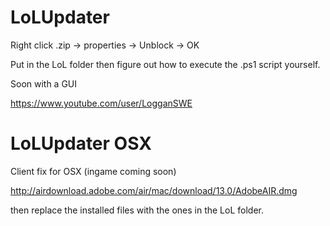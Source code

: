 LoLUpdater
==========

Right click .zip -> properties -> Unblock -> OK

Put in the LoL folder then figure out how to execute the .ps1 script yourself.

Soon with a GUI

https://www.youtube.com/user/LogganSWE

LoLUpdater OSX
==============
Client fix for OSX (ingame coming soon)

http://airdownload.adobe.com/air/mac/download/13.0/AdobeAIR.dmg

then replace the installed files with the ones in the LoL folder.

